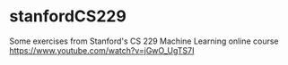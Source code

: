 # stanfordCS229
Some exercises from Stanford's CS 229 Machine Learning online course  
<a href="https://www.youtube.com/watch?v=jGwO_UgTS7I" target="_blank">https://www.youtube.com/watch?v=jGwO_UgTS7I</a>
